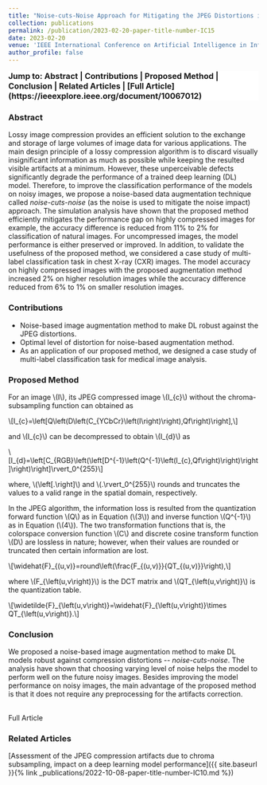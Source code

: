 ```yaml
---
title: "Noise-cuts-Noise Approach for Mitigating the JPEG Distortions in Deep Learning"
collection: publications
permalink: /publication/2023-02-20-paper-title-number-IC15
date: 2023-02-20
venue: 'IEEE International Conference on Artificial Intelligence in Information and Communication (ICAIIC)'
author_profile: false
---
```


<style>
a:link {
  text-decoration: none;
}

a:visited {
  text-decoration: none;
}

a:hover {
  text-decoration: none;
}

a:active {
  text-decoration: none;
}

.sticky {
  position: fixed;
  top: 0;
}
</style>

<script src="https://polyfill.io/v3/polyfill.min.js?features=es6"></script>
<script id="MathJax-script" async src="https://cdn.jsdelivr.net/npm/mathjax@3/es5/tex-mml-chtml.js"></script>

<div style="font-size: 12pt; overflow: hidden; background-color: #FFFFFF; width: 100%;" id="myHeader"><strong> Jump to:
<a href="#abstract">Abstract</a>
| <a href="#contributions">Contributions</a>
| <a href="#proposedMethod">Proposed Method</a>
| <a href="#conclusion">Conclusion</a>
| <a href="#relatedArticles">Related Articles</a>
| [Full Article](https://ieeexplore.ieee.org/document/10067012)
</strong></div>

<h3 id="abstract">Abstract</h3>
<p>Lossy image compression provides an efficient
solution to the exchange and storage of large volumes of image
data for various applications. The main design principle of a
lossy compression algorithm is to discard visually insignificant
information as much as possible while keeping the resulted
visible artifacts at a minimum. However, these unperceivable
defects significantly degrade the performance of a trained deep
learning (DL) model. Therefore, to improve the classification
performance of the models on noisy images, we propose a noise-based
data augmentation technique called <i>noise-cuts-noise</i> (as the noise is used to mitigate the noise impact) approach. The simulation analysis have shown that the
proposed method efficiently mitigates the performance gap on
highly compressed images for example, the accuracy difference
is reduced from 11% to 2% for classification of natural images.
For uncompressed images, the model performance is either
preserved or improved. In addition, to validate the usefulness of
the proposed method, we considered a case study of multi-label
classification task in chest X-ray (CXR) images. The model
accuracy on highly compressed images with the proposed
augmentation method increased 2% on higher resolution
images while the accuracy difference reduced from 6% to 1%
on smaller resolution images.</p>

<h3 id="contributions">Contributions</h3>
<ul>
	<li>Noise-based image augmentation method to make DL robust against the JPEG distortions. </li>
	<li> Optimal level of distortion for noise-based augmentation method. </li>
	<li>As an application of our proposed method, we designed a case study of multi-label classification task for medical image analysis. </li>
</ul>

<h3 id="proposedMethod">Proposed Method</h3>

<p>For an image \(I\), its JPEG compressed image \(I_{c}\) without the chroma-subsampling function can obtained as</p>
<div style="overflow-x:auto">\[I_{c}=\left[Q\left(D\left(C_{YCbCr}\left(I\right)\right),Qf\right)\right],\]</div>

<p>and \(I_{c}\) can be decompressed to obtain \(I_{d}\) as</p>

<div style="overflow-x:auto">\[I_{d}=\left[C_{RGB}\left(\left[D^{-1}\left(Q^{-1}\left(I_{c},Qf\right)\right)\right]\right)\right]\rvert_0^{255}\]</div>

<p>where, \(\left[.\right]\) and \(.\rvert_0^{255}\) rounds and truncates the values to a valid range in the spatial domain, respectively.</p>

<p>In the JPEG algorithm, the information loss is resulted from the quantization forward function \(Q\) as in Equation (\(3\)) and inverse function \(Q^{-1}\) as in Equation (\(4\)). The two transformation functions that is, the colorspace conversion function \(C\) and discrete cosine transform function \(D\) are lossless in nature; however, when their values are rounded or truncated then certain information are lost.</p>

<div style="overflow-x:auto">\[\widehat{F}_{(u,v)}=round\left(\frac{F_{(u,v)}}{QT_{(u,v)}}\right),\]</div>
<p>where \(F_{\left(u,v\right)}\) is the DCT matrix and \(QT_{\left(u,v\right)}\) is the quantization table.</p>
<div style="overflow-x:auto">\[\widetilde{F}_{\left(u,v\right)}=\widehat{F}_{\left(u,v\right)}\times QT_{\left(u,v\right)}.\]</div>

<h3 id="conclusion">Conclusion</h3>
We proposed a noise-based image augmentation method to make DL models robust against compression distortions -- <i>noise-cuts-noise</i>. The analysis have shown that choosing varying level of noise helps the model to perform well on the future noisy images. Besides improving the model performance on noisy images, the main advantage of the proposed method is that it does not require any preprocessing for the artifacts correction.

<br>[Full Article](https://ieeexplore.ieee.org/document/10067012)

<h3 id="relatedArticles">Related Articles</h3>
[Assessment of the JPEG compression artifacts due to chroma subsampling, impact on a deep learning model performance]({{ site.baseurl }}{% link _publications/2022-10-08-paper-title-number-IC10.md %})<br>


<script>
window.onscroll = function() {myFunction()};

var header = document.getElementById("myHeader");
var sticky = header.offsetTop;

function myFunction() {
  if (window.pageYOffset > sticky) {
    header.classList.add("sticky");
  } else {
    header.classList.remove("sticky");
  }
}
</script>